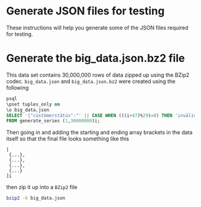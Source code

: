 # Generate JSON files for testing

These instructions will help you generate some of the JSON files required for testing. 

# Generate the big_data.json.bz2 file

This data set contains 30,000,000 rows of data zipped up using the BZip2 codec.
`big_data.json` and `big_data.json.bz2` were created using the following

```sql
psql
\pset tuples_only on
\o big_data.json
SELECT '{"cüstömerstätüs":"' || CASE WHEN (((i+47)%29)=0) THEN 'invälid' ELSE 'välid' END || '","name": "äää", "year": "20' || (i%89+10)::text || '", "address": "söme city", "zip": "' || (i%1000 + 90000)::text || '" },'
FROM generate_series (1,30000000)i;
```

Then going in and adding the starting and ending array brackets in the data itself so that the final file looks something like this
```
[
 {...},
 {...},
 {...},
 {...}
]i
```

then zip it up into a `BZip2` file

```sh
bzip2 -k big_data.json
```
